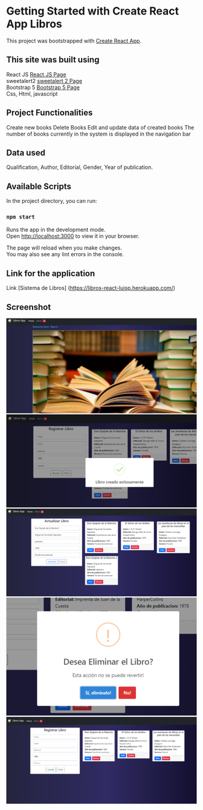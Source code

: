 # Getting Started with Create React App Libros

This project was bootstrapped with [Create React App](https://github.com/facebook/create-react-app). 

## This site was built using

React JS  [React JS Page](https://github.com/facebook/create-react-app) \
sweetalert2 [sweetalert 2 Page](https://sweetalert2.github.io/) \
Bootstrap 5 [Bootstrap 5 Page](https://getbootstrap.com/docs/5.0/getting-started/introduction/) \
Css, Html, javascript

## Project Functionalities
Create new books
Delete Books
Edit and update data of created books
The number of books currently in the system is displayed in the navigation bar

## Data used

Qualification, Author, Editorial, Gender, Year of publication.

## Available Scripts

In the project directory, you can run:

### `npm start`

Runs the app in the development mode.\
Open [http://localhost:3000](http://localhost:3000) to view it in your browser.

The page will reload when you make changes.\
You may also see any lint errors in the console.

## Link for the application

Link [Sistema de Libros] (https://libros-react-luisp.herokuapp.com/)

## Screenshot
![Esta es una imagen](Screenshot_5.png)
![Esta es una imagen](Screenshot_2.png)
![Esta es una imagen](Screenshot_3.png)
![Esta es una imagen](Screenshot_4.png)
![Esta es una imagen](Screenshot_1.png)

